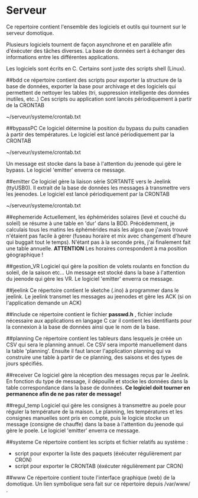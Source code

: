 Serveur
=====

Ce repertoire contient l'ensemble des logiciels et outils qui tournent sur le serveur domotique.

Plusieurs logiciels tournent de façon asynchrone et en parallèle afin d'éxécuter des tâches diverses.
La base de données sert à échanger des informations entre les différentes applications.

Les logiciels sont écrits en C. Certains sont juste des scripts shell (Linux).

##bdd
ce répertoire contient des scripts pour exporter la structure de la base de données, exporter la base pour archivage et des logiciels qui permettent de nettoyer les tables (tri, suppression intelligente des données inutiles, etc..)
Ces scripts ou application sont lancés périodiquement à partir de la CRONTAB

  ~/serveur/systeme/crontab.txt


##bypassPC
Ce logiciel détermine la position du bypass du puits canadien à partir des températures.
Le logiciel est lancé périodiquement par la CRONTAB

  ~/serveur/systeme/crontab.txt

Un message est stocke dans la base à l'attention du jeenode qui gère le bypass. 
Le logiciel 'emitter' enverra ce message.

##emitter
Ce logiciel gère la liaison série SORTANTE vers le Jeelink (ttyUSB0). Il extrait de la base de données les messages à transmettre vers les jeenodes.
Le logiciel est lancé périodiquement par la CRONTAB

  ~/serveur/systeme/crontab.txt

##ephemeride
Actuellement, les éphémérides solaires (levé et couché du soleil) se résume à une table en 'dur' dans la BDD.
Précédemment, je calculais tous les matins les éphémérides mais les algos que j'avais trouvé n'étaient pas facile à gérer (fuseau horaire et mix avec changement d'heure qui buggait tout le temps). N'étant pas à la seconde près, j'ai finalement fait une table annuelle.
**ATTENTION** Les horaires correspondent à ma position géographique !


##gestion_VR
Logiciel qui gère la position de volets roulants en fonction du soleil, de la saison etc...
Un message est stocké dans la base à l'attention du jeenode qui gère les VR. 
Le logiciel 'emitter' enverra ce message.


##jeelink
Ce répertoire contient le sketche (.ino) à programmer dans le jeelink.
Le jeelink transmet les messages au jeenodes et gère les ACK (si on l'application demande un ACK)

##include
ce répertoire contient le fichier **passwd.h** , fichier include nécessaire aux applications en langage C car il contient les identifiants pour la connexion à la base de données ainsi que le nom de la base.

##planning
Ce répertoire contient les tableurs dans lesquels je créée un CSV qui sera le planning annuel.
Ce CSV sera importé manuellement dans la table 'planning'.
Ensuite il faut lancer l'application planning qui va construire une table à partir de ce planning, des saisons et des types de jours spécifiés.

##receiver
Ce logiciel gère la réception des messages reçus par le Jeelink.
En fonction du type de message, il dépouille et stocke les données dans la table correspondance dans la base de données.
**Ce logiciel doit tourner en permanence afin de ne pas rater de message!**


##regul_temp
Logiciel qui gère les consignes à transmettre au poele pour réguler la température de la maison. Le planning, les températures et les consignes manuelles sont pris en compte, puis le logicie stocke un message (consigne de chauffe) dans la base à l'attention du jeenode qui gère le poele. 
Le logiciel 'emitter' enverra ce message.


##systeme
Ce répertoire contient les scripts et fichier relatifs au système :
 - script pour exporter la liste des paquets (éxécuter régulièrement par CRON)
 - script pour exporter le CRONTAB (éxécuter régulièrement par CRON)


##www
Ce répertoire contient toute l'interface graphique (web) de la domotique.
Un lien symbolique sera fait sur ce répertoire depuis /var/www/ .
